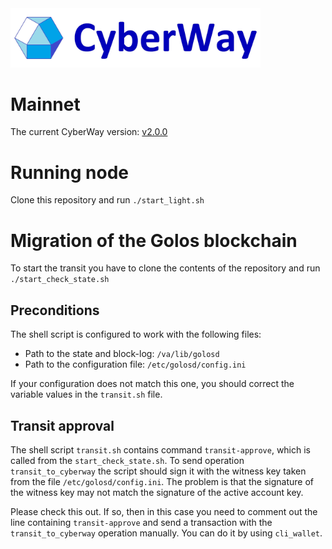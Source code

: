 <img width="400" src="./images/logo.jpg" />

# Mainnet

The current CyberWay version: [v2.0.0](https://github.com/cyberway/cyberway/releases/tag/v2.0.0)

# Running node

Clone this repository and run `./start_light.sh`

# Migration of the Golos blockchain

To start the transit you have to clone the contents of the repository and run `./start_check_state.sh`

## Preconditions

The shell script is configured to work with the following files:
- Path to the state and block-log: `/va/lib/golosd`
- Path to the configuration file: `/etc/golosd/config.ini`

If your configuration does not match this one, you should correct the variable values in the `transit.sh` file.

## Transit approval

The shell script `transit.sh` contains command `transit-approve`, which is called from the `start_check_state.sh`. To send operation `transit_to_cyberway` the script should sign it with the witness key taken from the file `/etc/golosd/config.ini`. The problem is that the signature of the witness key may not match the signature of the active account key. 

Please check this out. If so, then in this case you need to comment out the line containing `transit-approve` and send a transaction with the `transit_to_cyberway` operation manually. You can do it by using `cli_wallet`.
